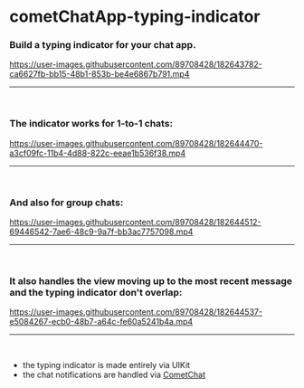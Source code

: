 # cometChatApp-typing-indicator
### Build a typing indicator for your chat app.

https://user-images.githubusercontent.com/89708428/182643782-ca6627fb-bb15-48b1-853b-be4e6867b791.mp4

---
<br>

### The indicator works for 1-to-1 chats:

https://user-images.githubusercontent.com/89708428/182644470-a3cf09fc-11b4-4d88-822c-eeae1b536f38.mp4


---
<br>

### And also for group chats:

https://user-images.githubusercontent.com/89708428/182644512-69446542-7ae6-48c9-9a7f-bb3ac7757098.mp4


---
<br>

### It also handles the view moving up to the most recent message and the typing indicator don't overlap:

https://user-images.githubusercontent.com/89708428/182644537-e5084267-ecb0-48b7-a64c-fe60a5241b4a.mp4

---
<br>

* the typing indicator is made entirely via UIKit
* the chat notifications are handled via [CometChat](https://www.cometchat.com/?gspk=bmlja2RhbmllbGU&gsxid=9ms4MwWYKW57)
